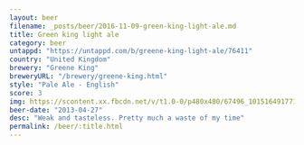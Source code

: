 ```yaml
---
layout: beer
filename: _posts/beer/2016-11-09-green-king-light-ale.md
title: Green king light ale
category: beer
untappd: "https://untappd.com/b/greene-king-light-ale/76411"
country: "United Kingdom"
brewery: "Greene King"
breweryURL: "/brewery/greene-king.html"
style: "Pale Ale - English"
score: 3
img: https://scontent.xx.fbcdn.net/v/t1.0-0/p480x480/67496_10151649177163745_1520090166_n.jpg?oh=801323e03d4b149c221ae8c59f5bb71d&oe=5B498373
beer-date: "2013-04-27"
desc: "Weak and tasteless. Pretty much a waste of my time"
permalink: /beer/:title.html
---
```

